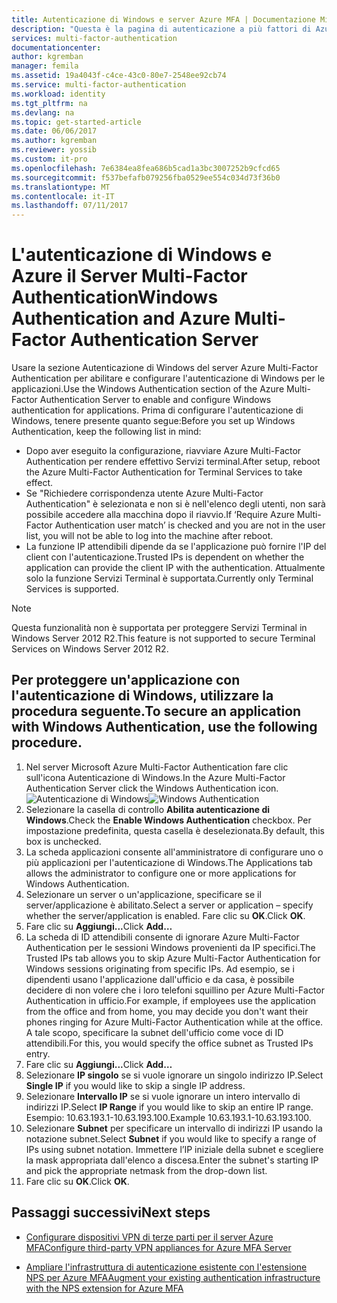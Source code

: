 ```yaml
---
title: Autenticazione di Windows e server Azure MFA | Documentazione Microsoft
description: "Questa è la pagina di autenticazione a più fattori di Azure che sarà utile per distribuire l'autenticazione di Windows e Server Azure Multi-Factor Authentication."
services: multi-factor-authentication
documentationcenter: 
author: kgremban
manager: femila
ms.assetid: 19a4043f-c4ce-43c0-80e7-2548ee92cb74
ms.service: multi-factor-authentication
ms.workload: identity
ms.tgt_pltfrm: na
ms.devlang: na
ms.topic: get-started-article
ms.date: 06/06/2017
ms.author: kgremban
ms.reviewer: yossib
ms.custom: it-pro
ms.openlocfilehash: 7e6384ea8fea686b5cad1a3bc3007252b9cfcd65
ms.sourcegitcommit: f537befafb079256fba0529ee554c034d73f36b0
ms.translationtype: MT
ms.contentlocale: it-IT
ms.lasthandoff: 07/11/2017
---
```

# <a name="windows-authentication-and-azure-multi-factor-authentication-server"></a><span data-ttu-id="9185f-103">L'autenticazione di Windows e Azure il Server Multi-Factor Authentication</span><span class="sxs-lookup"><span data-stu-id="9185f-103">Windows Authentication and Azure Multi-Factor Authentication Server</span></span>
<span data-ttu-id="9185f-104">Usare la sezione Autenticazione di Windows del server Azure Multi-Factor Authentication per abilitare e configurare l'autenticazione di Windows per le applicazioni.</span><span class="sxs-lookup"><span data-stu-id="9185f-104">Use the Windows Authentication section of the Azure Multi-Factor Authentication Server to enable and configure Windows authentication for applications.</span></span> <span data-ttu-id="9185f-105">Prima di configurare l'autenticazione di Windows, tenere presente quanto segue:</span><span class="sxs-lookup"><span data-stu-id="9185f-105">Before you set up Windows Authentication, keep the following list in mind:</span></span>

* <span data-ttu-id="9185f-106">Dopo aver eseguito la configurazione, riavviare Azure Multi-Factor Authentication per rendere effettivo Servizi terminal.</span><span class="sxs-lookup"><span data-stu-id="9185f-106">After setup, reboot the Azure Multi-Factor Authentication for Terminal Services to take effect.</span></span>
* <span data-ttu-id="9185f-107">Se "Richiedere corrispondenza utente Azure Multi-Factor Authentication" è selezionata e non si è nell'elenco degli utenti, non sarà possibile accedere alla macchina dopo il riavvio.</span><span class="sxs-lookup"><span data-stu-id="9185f-107">If ‘Require Azure Multi-Factor Authentication user match’ is checked and you are not in the user list, you will not be able to log into the machine after reboot.</span></span>
* <span data-ttu-id="9185f-108">La funzione IP attendibili dipende da se l'applicazione può fornire l'IP del client con l'autenticazione.</span><span class="sxs-lookup"><span data-stu-id="9185f-108">Trusted IPs is dependent on whether the application can provide the client IP with the authentication.</span></span> <span data-ttu-id="9185f-109">Attualmente solo la funzione Servizi Terminal è supportata.</span><span class="sxs-lookup"><span data-stu-id="9185f-109">Currently only Terminal Services is supported.</span></span>  

> [!NOTE]
> <span data-ttu-id="9185f-110">Questa funzionalità non è supportata per proteggere Servizi Terminal in Windows Server 2012 R2.</span><span class="sxs-lookup"><span data-stu-id="9185f-110">This feature is not supported to secure Terminal Services on Windows Server 2012 R2.</span></span>

## <a name="to-secure-an-application-with-windows-authentication-use-the-following-procedure"></a><span data-ttu-id="9185f-111">Per proteggere un'applicazione con l'autenticazione di Windows, utilizzare la procedura seguente.</span><span class="sxs-lookup"><span data-stu-id="9185f-111">To secure an application with Windows Authentication, use the following procedure.</span></span>
1. <span data-ttu-id="9185f-112">Nel server Microsoft Azure Multi-Factor Authentication fare clic sull'icona Autenticazione di Windows.</span><span class="sxs-lookup"><span data-stu-id="9185f-112">In the Azure Multi-Factor Authentication Server click the Windows Authentication icon.</span></span>
   <span data-ttu-id="9185f-113">![Autenticazione di Windows](./media/multi-factor-authentication-get-started-server-windows/windowsauth.png)</span><span class="sxs-lookup"><span data-stu-id="9185f-113">![Windows Authentication](./media/multi-factor-authentication-get-started-server-windows/windowsauth.png)</span></span>
2. <span data-ttu-id="9185f-114">Selezionare la casella di controllo **Abilita autenticazione di Windows**.</span><span class="sxs-lookup"><span data-stu-id="9185f-114">Check the **Enable Windows Authentication** checkbox.</span></span> <span data-ttu-id="9185f-115">Per impostazione predefinita, questa casella è deselezionata.</span><span class="sxs-lookup"><span data-stu-id="9185f-115">By default, this box is unchecked.</span></span>
3. <span data-ttu-id="9185f-116">La scheda applicazioni consente all'amministratore di configurare uno o più applicazioni per l'autenticazione di Windows.</span><span class="sxs-lookup"><span data-stu-id="9185f-116">The Applications tab allows the administrator to configure one or more applications for Windows Authentication.</span></span>
4. <span data-ttu-id="9185f-117">Selezionare un server o un'applicazione, specificare se il server/applicazione è abilitato.</span><span class="sxs-lookup"><span data-stu-id="9185f-117">Select a server or application – specify whether the server/application is enabled.</span></span> <span data-ttu-id="9185f-118">Fare clic su **OK**.</span><span class="sxs-lookup"><span data-stu-id="9185f-118">Click **OK**.</span></span>
5. <span data-ttu-id="9185f-119">Fare clic su **Aggiungi...**</span><span class="sxs-lookup"><span data-stu-id="9185f-119">Click **Add…**</span></span>
6. <span data-ttu-id="9185f-120">La scheda di ID attendibili consente di ignorare Azure Multi-Factor Authentication per le sessioni Windows provenienti da IP specifici.</span><span class="sxs-lookup"><span data-stu-id="9185f-120">The Trusted IPs tab allows you to skip Azure Multi-Factor Authentication for Windows sessions originating from specific IPs.</span></span> <span data-ttu-id="9185f-121">Ad esempio, se i dipendenti usano l'applicazione dall'ufficio e da casa, è possibile decidere di non volere che i loro telefoni squillino per Azure Multi-Factor Authentication in ufficio.</span><span class="sxs-lookup"><span data-stu-id="9185f-121">For example, if employees use the application from the office and from home, you may decide you don't want their phones ringing for Azure Multi-Factor Authentication while at the office.</span></span> <span data-ttu-id="9185f-122">A tale scopo, specificare la subnet dell'ufficio come voce di ID attendibili.</span><span class="sxs-lookup"><span data-stu-id="9185f-122">For this, you would specify the office subnet as Trusted IPs entry.</span></span>
7. <span data-ttu-id="9185f-123">Fare clic su **Aggiungi...**</span><span class="sxs-lookup"><span data-stu-id="9185f-123">Click **Add…**</span></span>
8. <span data-ttu-id="9185f-124">Selezionare **IP singolo** se si vuole ignorare un singolo indirizzo IP.</span><span class="sxs-lookup"><span data-stu-id="9185f-124">Select **Single IP** if you would like to skip a single IP address.</span></span>
9. <span data-ttu-id="9185f-125">Selezionare **Intervallo IP** se si vuole ignorare un intero intervallo di indirizzi IP.</span><span class="sxs-lookup"><span data-stu-id="9185f-125">Select **IP Range** if you would like to skip an entire IP range.</span></span> <span data-ttu-id="9185f-126">Esempio: 10.63.193.1-10.63.193.100.</span><span class="sxs-lookup"><span data-stu-id="9185f-126">Example 10.63.193.1-10.63.193.100.</span></span>
10. <span data-ttu-id="9185f-127">Selezionare **Subnet** per specificare un intervallo di indirizzi IP usando la notazione subnet.</span><span class="sxs-lookup"><span data-stu-id="9185f-127">Select **Subnet** if you would like to specify a range of IPs using subnet notation.</span></span> <span data-ttu-id="9185f-128">Immettere l’IP iniziale della subnet e scegliere la mask appropriata dall'elenco a discesa.</span><span class="sxs-lookup"><span data-stu-id="9185f-128">Enter the subnet's starting IP and pick the appropriate netmask from the drop-down list.</span></span>
11. <span data-ttu-id="9185f-129">Fare clic su **OK**.</span><span class="sxs-lookup"><span data-stu-id="9185f-129">Click **OK**.</span></span>

## <a name="next-steps"></a><span data-ttu-id="9185f-130">Passaggi successivi</span><span class="sxs-lookup"><span data-stu-id="9185f-130">Next steps</span></span>

- [<span data-ttu-id="9185f-131">Configurare dispositivi VPN di terze parti per il server Azure MFA</span><span class="sxs-lookup"><span data-stu-id="9185f-131">Configure third-party VPN appliances for Azure MFA Server</span></span>](multi-factor-authentication-advanced-vpn-configurations.md)

- [<span data-ttu-id="9185f-132">Ampliare l'infrastruttura di autenticazione esistente con l'estensione NPS per Azure MFA</span><span class="sxs-lookup"><span data-stu-id="9185f-132">Augment your existing authentication infrastructure with the NPS extension for Azure MFA</span></span>](multi-factor-authentication-nps-extension.md)
